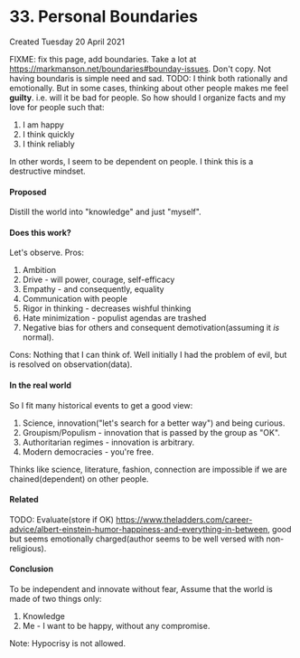 # 33. Personal Boundaries
Created Tuesday 20 April 2021

FIXME: fix this page, add boundaries. Take a lot at <https://markmanson.net/boundaries#bounday-issues>. Don't copy.
Not having boundaris is simple need and sad.
TODO: I think both rationally and emotionally. But in some cases, thinking about other people makes me feel **guilty**. i.e. will it be bad for people. So how should I organize facts and my love for people such that:

1. I am happy
2. I think quickly
3. I think reliably


In other words, I seem to be dependent on people. I think this is a destructive mindset.

#### Proposed
Distill the world into "knowledge" and just "myself".

#### Does this work?
Let's observe.
Pros:

1. Ambition
2. Drive - will power, courage, self-efficacy
3. Empathy - and consequently, equality
4. Communication with people
5. Rigor in thinking - decreases wishful thinking
6. Hate minimization - populist agendas are trashed
7. Negative bias for others and consequent demotivation(assuming it *is* normal).


Cons:
Nothing that I can think of.
Well initially I had the problem of evil, but is resolved on observation(data).

#### In the real world
So I fit many historical events to get a good view:

1. Science, innovation("let's search for a better way") and being curious.
2. Groupism/Populism - innovation that is passed by the group as "OK".
3. Authoritarian regimes - innovation is arbitrary.
4. Modern democracies - you're free.


Thinks like science, literature, fashion, connection are impossible if we are chained(dependent) on other people.

#### Related
TODO: Evaluate(store if OK) <https://www.theladders.com/career-advice/albert-einstein-humor-happiness-and-everything-in-between>, good but seems emotionally charged(author seems to be well versed with non-religious).

#### Conclusion
To be independent and innovate without fear, Assume that the world is made of two things only:

1. Knowledge
2. Me - I want to be happy, without any compromise.


Note: Hypocrisy is not allowed.

